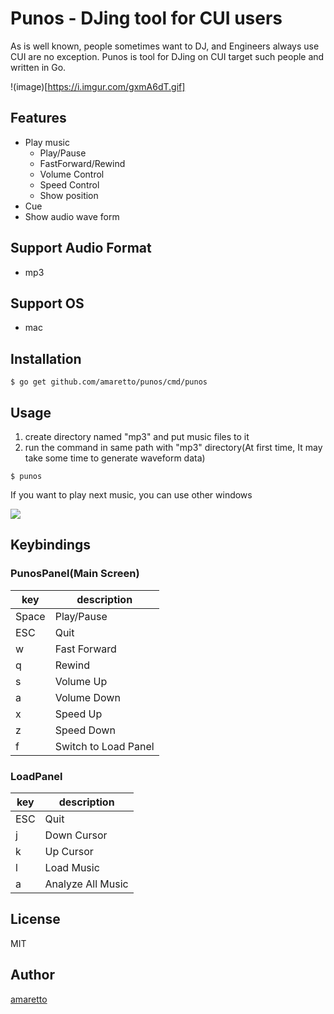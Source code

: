 # Punos - DJing tool for CUI users

As is well known, people sometimes want to DJ, and Engineers always use CUI are no exception.
Punos is tool for DJing on CUI target such people and written in Go.

!(image)[https://i.imgur.com/gxmA6dT.gif]

## Features
- Play music
  - Play/Pause
  - FastForward/Rewind
  - Volume Control
  - Speed Control
  - Show position
- Cue
- Show audio wave form

## Support Audio Format
- mp3

## Support OS
- mac

## Installation
```
$ go get github.com/amaretto/punos/cmd/punos
```

## Usage
1. create directory named "mp3" and put music files to it
2. run the command in same path with "mp3" directory(At first time, It may take some time to generate waveform data)
```
$ punos
```

If you want to play next music, you can use other windows

![](https://i.imgur.com/OejXOfI.png)

## Keybindings
### PunosPanel(Main Screen)
| key         | description          |
|-------------|----------------------|
| Space       | Play/Pause           |
| ESC         | Quit                 |
| w           | Fast Forward         |
| q           | Rewind               |
| s           | Volume Up            |
| a           | Volume Down          |
| x           | Speed Up             |
| z           | Speed Down           |
| f           | Switch to Load Panel |

### LoadPanel
| key         | description          |
|-------------|----------------------|
| ESC         | Quit                 |
| j           | Down Cursor          |
| k           | Up Cursor            |
| l           | Load Music           |
| a           | Analyze All Music    |

## License
MIT

## Author
[amaretto](https://github.com/amaretto)
